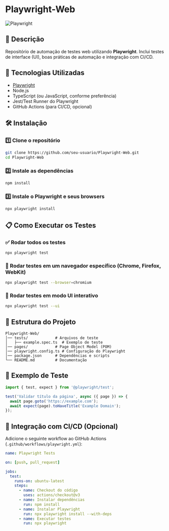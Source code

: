 # Playwright-Web

![Playwright](https://playwright.dev/img/playwright-logo.svg)

## 📌 Descrição
Repositório de automação de testes web utilizando **Playwright**. Inclui testes de interface (UI), boas práticas de automação e integração com CI/CD.

## 🚀 Tecnologias Utilizadas
- [Playwright](https://playwright.dev/)
- Node.js
- TypeScript (ou JavaScript, conforme preferência)
- Jest/Test Runner do Playwright
- GitHub Actions (para CI/CD, opcional)

## 🛠 Instalação
### 1️⃣ Clone o repositório
```sh
git clone https://github.com/seu-usuario/Playwright-Web.git
cd Playwright-Web
```

### 2️⃣ Instale as dependências
```sh
npm install
```

### 3️⃣ Instale o Playwright e seus browsers
```sh
npx playwright install
```

## 📋 Como Executar os Testes
### ✅ Rodar todos os testes
```sh
npx playwright test
```

### 📌 Rodar testes em um navegador específico (Chrome, Firefox, WebKit)
```sh
npx playwright test --browser=chromium
```

### 📸 Rodar testes em modo UI interativo
```sh
npx playwright test --ui
```

## 📁 Estrutura do Projeto
```
Playwright-Web/
│── tests/            # Arquivos de teste
│   ├── example.spec.ts  # Exemplo de teste
│── pages/            # Page Object Model (POM)
│── playwright.config.ts # Configuração do Playwright
│── package.json      # Dependências e scripts
└── README.md         # Documentação
```

## 📌 Exemplo de Teste
```typescript
import { test, expect } from '@playwright/test';

test('Validar título da página', async ({ page }) => {
  await page.goto('https://example.com');
  await expect(page).toHaveTitle('Example Domain');
});
```

## 🔄 Integração com CI/CD (Opcional)
Adicione o seguinte workflow ao GitHub Actions (`.github/workflows/playwright.yml`):
```yml
name: Playwright Tests

on: [push, pull_request]

jobs:
  test:
    runs-on: ubuntu-latest
    steps:
      - name: Checkout do código
        uses: actions/checkout@v3
      - name: Instalar dependências
        run: npm install
      - name: Instalar Playwright
        run: npx playwright install --with-deps
      - name: Executar testes
        run: npx playwright
